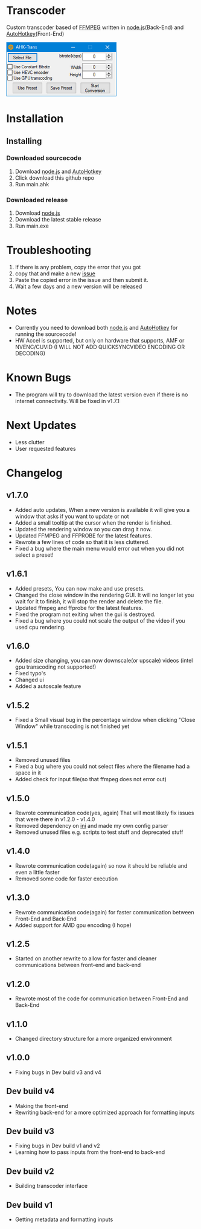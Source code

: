 # Transcoder
Custom transcoder based of [FFMPEG](https://ffmpeg.org/) written in
[node.js](https://nodejs.org/en/)(Back-End) and [AutoHotkey](https://www.autohotkey.com/)(Front-End)

![screenshot](2020-08-15_204233.png)

# Installation
## Installing
### Downloaded sourcecode
1. Download [node.js](https://nodejs.org/en/) and [AutoHotkey](https://www.autohotkey.com/)
2. Click download this github repo
3. Run main.ahk

### Downloaded release
1. Download [node.js](https://nodejs.org/en/)
2. Download the latest stable release
3. Run main.exe

# Troubleshooting
1. If there is any problem, copy the error that you got
3. copy that and make a new [issue](https://github.com/MierenManz/transcoder/issues/new)
4. Paste the copied error in the issue and then submit it.
5. Wait a few days and a new version will be released

# Notes
- Currently you need to download both [node.js](https://nodejs.org/en/) and [AutoHotkey](https://www.autohotkey.com/) for running the sourcecode!
- HW Accel is supported, but only on hardware that supports, AMF or NVENC/CUVID (I WILL NOT ADD QUICKSYNCVIDEO ENCODING OR DECODING)

# Known Bugs
- The program will try to download the latest version even if there is no internet connectivity. Will be fixed in v1.7.1

# Next Updates
- Less clutter
- User requested features

# Changelog
## v1.7.0
- Added auto updates, When a new version is available it will give you a window that asks if you want to update or not
- Added a small tooltip at the cursor when the render is finished.
- Updated the rendering window so you can drag it now.
- Updated FFMPEG and FFPROBE for the latest features.
- Rewrote a few lines of code so that it is less cluttered.
- Fixed a bug where the main menu would error out when you did not select a preset!

## v1.6.1
- Added presets, You can now make and use presets.
- Changed the close window in the rendering GUI. It will no longer let you wait for it to finish, it will stop the render and delete the file.
- Updated ffmpeg and ffprobe for the latest features.
- Fixed the program not exiting when the gui is destroyed.
- Fixed a bug where you could not scale the output of the video if you used cpu rendering.

## v1.6.0
- Added size changing, you can now downscale(or upscale) videos (intel gpu transcoding not supported!)
- Fixed typo's
- Changed ui
- Added a autoscale feature

## v1.5.2
- Fixed a Small visual bug in the percentage window when clicking "Close Window" while transcoding is not finished yet 

## v1.5.1
- Removed unused files
- Fixed a bug where you could not select files where the filename had a space in it
- Added check for input file(so that ffmpeg does not error out)

## v1.5.0
- Rewrote communication code(yes, again) That will most likely fix issues that were there in v1.2.0 - v1.4.0
- Removed dependency on [ini](https://www.npmjs.com/package/ini) and made my own config parser
- Removed unused files e.g. scripts to test stuff and deprecated stuff

## v1.4.0
- Rewrote communication code(again) so now it should be reliable and even a little faster
- Removed some code for faster execution

## v1.3.0
- Rewrote communication code(again) for faster communication between Front-End and Back-End
- Added support for AMD gpu encoding (I hope)

## v1.2.5
- Started on another rewrite to allow for faster and cleaner communications between front-end and back-end

## v1.2.0
- Rewrote most of the code for communication between Front-End and Back-End

## v1.1.0
- Changed directory structure for a more organized environment

## v1.0.0
- Fixing bugs in Dev build v3 and v4

## Dev build v4
- Making the front-end
- Rewriting back-end for a more optimized approach for formatting inputs

## Dev build v3
- Fixing bugs in Dev build v1 and v2
- Learning how to pass inputs from the front-end to back-end

## Dev build v2
- Building transcoder interface

## Dev build v1
- Getting metadata and formatting inputs
